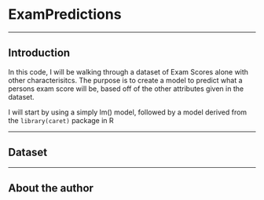 # ExamPredictions
----
## Introduction

In this code, I will be walking through a dataset of Exam Scores alone with other characterisitcs. The purpose is to create a model
to predict what a persons exam score will be, based off of the other attributes given in the dataset. 

I will start by using a simply lm() model, followed by a model derived from the `library(caret)` package in R

----

## Dataset


----

## About the author
